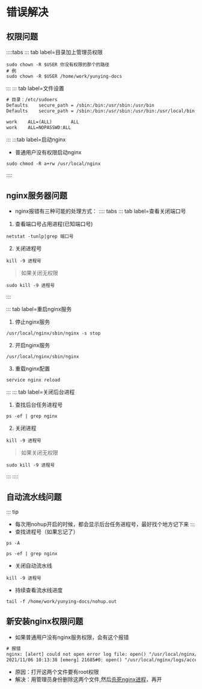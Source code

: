 # 错误解决

## 权限问题

::::tabs
::: tab label=目录加上管理员权限
```shell
sudo chown -R $USER 你没有权限的那个的路径
# 例
sudo chown -R $USER /home/work/yunying-docs
```
:::
::: tab label=文件设置
```txt
# 目录：/etc/sudoers
Defaults    secure_path = /sbin:/bin:/usr/sbin:/usr/bin
Defaults    secure_path = /sbin:/bin:/usr/sbin:/usr/bin:/usr/local/bin

work    ALL=(ALL)       ALL
work    ALL=NOPASSWD:ALL
```
:::
:::tab label=启动nginx
* 普通用户没有权限启动nginx
```shell
sudo chmod -R a+rw /usr/local/nginx 
```
::::


## nginx服务器问题
* nginx报错有三种可能的处理方式：
:::: tabs
::: tab label=查看关闭端口号
1. 查看端口号占用进程(已知端口号)
```shell
netstat -tunlp|grep 端口号
```

2. 关闭进程号
```shell
kill -9 进程号
```
> 如果关闭无权限
```shell
sudo kill -9 进程号
```
:::

::: tab label=重启nginx服务
1. 停止nginx服务
```shell
/usr/local/nginx/sbin/nginx -s stop
```
2. 开启nginx服务
```shell
/usr/local/nginx/sbin/nginx
```

3. 重载nginx配置
```shell
service nginx reload
```
:::
::: tab label=关闭后台进程
1. 查找后台任务进程号
```shell
ps -ef | grep nginx
```
2. 关闭进程
```shell
kill -9 进程号
```
> 如果关闭无权限
```shell
sudo kill -9 进程号
```
:::
::::

## 自动流水线问题
::: tip 
* 每次用nohup开启的时候，都会显示后台任务进程号，最好找个地方记下来
:::
* 查找进程号（如果忘记了）
```shell
ps -A

ps -ef | grep nginx
```
* 关闭自动流水线
```shell
kill -9 进程号
```
* 持续查看流水线进度
```shell
tail -f /home/work/yunying-docs/nohup.out
```

## 新安装nginx权限问题
* 如果普通用户没有nginx服务权限，会有这个报错
```txt
# 报错
nginx: [alert] could not open error log file: open() "/usr/local/nginx/logs/error.log" failed (13: Permission denied)
2021/11/06 10:13:38 [emerg] 21685#0: open() "/usr/local/nginx/logs/access.log" failed (13: Permission denied)
```
* 原因：打开这两个文件要有root权限
* 解决：用管理员身份删除这两个文件,然后[杀死nginx进程](./#nginx服务器问题)，再开